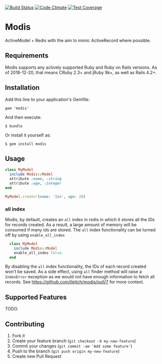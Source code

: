 [![Build Status](https://travis-ci.org/rpush/modis.svg?branch=master)](https://travis-ci.org/rpush/modis)
[![Code Climate](https://codeclimate.com/github/ileitch/modis/badges/gpa.svg)](https://codeclimate.com/github/ileitch/modis)
[![Test Coverage](https://codeclimate.com/github/ileitch/modis/badges/coverage.svg)](https://codeclimate.com/github/ileitch/modis)

# Modis

ActiveModel + Redis with the aim to mimic ActiveRecord where possible.

## Requirements

Modis supports any actively supported Ruby and Ruby on Rails versions. As of 2018-12-20, that means CRuby 2.3+ and jRuby 9k+, as well as Rails 4.2+.

## Installation

Add this line to your application's Gemfile:

    gem 'modis'

And then execute:

    $ bundle

Or install it yourself as:

    $ gem install modis

## Usage

```ruby
class MyModel
  include Modis::Model
  attribute :name, :string
  attribute :age, :integer
end

MyModel.create!(name: 'Ian', age: 28)
```

### all index

Modis, by default, creates an `all` index in redis in which it stores all the IDs for records created. As a result, a large amount of memory will be consumed if many ids are stored. The `all` index functionality can be turned off by using `enable_all_index`

```ruby
  class MyModel
    include Modis::Model
    enable_all_index false
  end
```

By disabling the `all` index functionality, the IDs of each record created won't be saved. As a side effect, using `all` finder method will raise a `IndexError` exception as we would not have enough information to fetch all records. See https://github.com/ileitch/modis/pull/7 for more context.

## Supported Features

TODO.

## Contributing

1. Fork it
2. Create your feature branch (`git checkout -b my-new-feature`)
3. Commit your changes (`git commit -am 'Add some feature'`)
4. Push to the branch (`git push origin my-new-feature`)
5. Create new Pull Request
